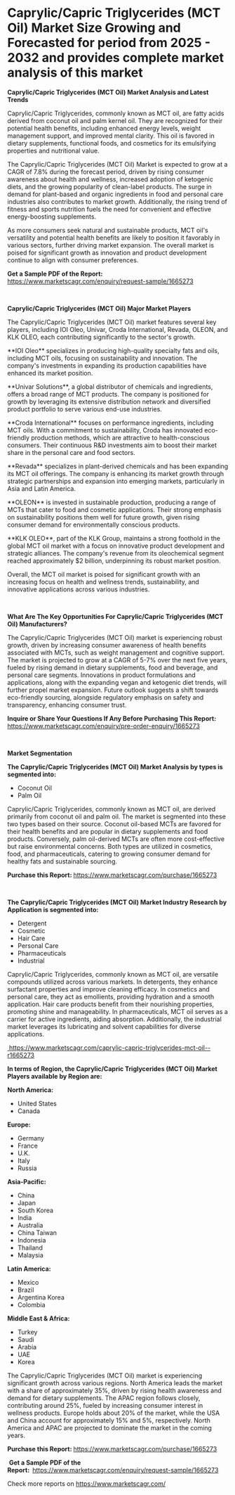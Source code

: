<p><h1>Caprylic/Capric Triglycerides (MCT Oil) Market Size Growing and Forecasted for period from 2025 - 2032 and provides complete market analysis of this market</h1></p><p><strong>Caprylic/Capric Triglycerides (MCT Oil) Market Analysis and Latest Trends</strong></p>
<p><p>Caprylic/Capric Triglycerides, commonly known as MCT oil, are fatty acids derived from coconut oil and palm kernel oil. They are recognized for their potential health benefits, including enhanced energy levels, weight management support, and improved mental clarity. This oil is favored in dietary supplements, functional foods, and cosmetics for its emulsifying properties and nutritional value.</p><p>The Caprylic/Capric Triglycerides (MCT Oil) Market is expected to grow at a CAGR of 7.8% during the forecast period, driven by rising consumer awareness about health and wellness, increased adoption of ketogenic diets, and the growing popularity of clean-label products. The surge in demand for plant-based and organic ingredients in food and personal care industries also contributes to market growth. Additionally, the rising trend of fitness and sports nutrition fuels the need for convenient and effective energy-boosting supplements. </p><p>As more consumers seek natural and sustainable products, MCT oil's versatility and potential health benefits are likely to position it favorably in various sectors, further driving market expansion. The overall market is poised for significant growth as innovation and product development continue to align with consumer preferences.</p></p>
<p><strong>Get a Sample PDF of the Report:&nbsp;</strong> <a href="https://www.marketscagr.com/enquiry/request-sample/1665273?utm_campaign=3127&utm_medium=2&utm_source=Github&utm_content=ia&utm_term=02042025&utm_id=capryliccapric-triglycerides-mct-oil">https://www.marketscagr.com/enquiry/request-sample/1665273</a></p>
<p>&nbsp;</p>
<p><strong>Caprylic/Capric Triglycerides (MCT Oil) Major Market Players</strong></p>
<p><p>The Caprylic/Capric Triglycerides (MCT Oil) market features several key players, including IOI Oleo, Univar, Croda International, Revada, OLEON, and KLK OLEO, each contributing significantly to the sector's growth.</p><p>**IOI Oleo** specializes in producing high-quality specialty fats and oils, including MCT oils, focusing on sustainability and innovation. The company's investments in expanding its production capabilities have enhanced its market position. </p><p>**Univar Solutions**, a global distributor of chemicals and ingredients, offers a broad range of MCT products. The company is positioned for growth by leveraging its extensive distribution network and diversified product portfolio to serve various end-use industries.</p><p>**Croda International** focuses on performance ingredients, including MCT oils. With a commitment to sustainability, Croda has innovated eco-friendly production methods, which are attractive to health-conscious consumers. Their continuous R&D investments aim to boost their market share in the personal care and food sectors.</p><p>**Revada** specializes in plant-derived chemicals and has been expanding its MCT oil offerings. The company is enhancing its market growth through strategic partnerships and expansion into emerging markets, particularly in Asia and Latin America.</p><p>**OLEON** is invested in sustainable production, producing a range of MCTs that cater to food and cosmetic applications. Their strong emphasis on sustainability positions them well for future growth, given rising consumer demand for environmentally conscious products.</p><p>**KLK OLEO**, part of the KLK Group, maintains a strong foothold in the global MCT oil market with a focus on innovative product development and strategic alliances. The company's revenue from its oleochemical segment reached approximately $2 billion, underpinning its robust market position.</p><p>Overall, the MCT oil market is poised for significant growth with an increasing focus on health and wellness trends, sustainability, and innovative applications across various industries.</p></p>
<p>&nbsp;</p>
<p><strong>What Are The Key Opportunities For Caprylic/Capric Triglycerides (MCT Oil) Manufacturers?</strong></p>
<p><p>The Caprylic/Capric Triglycerides (MCT Oil) market is experiencing robust growth, driven by increasing consumer awareness of health benefits associated with MCTs, such as weight management and cognitive support. The market is projected to grow at a CAGR of 5-7% over the next five years, fueled by rising demand in dietary supplements, food and beverage, and personal care segments. Innovations in product formulations and applications, along with the expanding vegan and ketogenic diet trends, will further propel market expansion. Future outlook suggests a shift towards eco-friendly sourcing, alongside regulatory emphasis on safety and transparency, enhancing consumer trust.</p></p>
<p><strong>Inquire or Share Your Questions If Any Before Purchasing This Report:</strong> <a href="https://www.marketscagr.com/enquiry/pre-order-enquiry/1665273?utm_campaign=3127&utm_medium=2&utm_source=Github&utm_content=ia&utm_term=02042025&utm_id=capryliccapric-triglycerides-mct-oil">https://www.marketscagr.com/enquiry/pre-order-enquiry/1665273</a></p>
<p>&nbsp;</p>
<p><strong>Market Segmentation</strong></p>
<p><strong>The Caprylic/Capric Triglycerides (MCT Oil) Market Analysis by types is segmented into:</strong></p>
<p><ul><li>Coconut Oil</li><li>Palm Oil</li></ul></p>
<p><p>Caprylic/Capric Triglycerides, commonly known as MCT oil, are derived primarily from coconut oil and palm oil. The market is segmented into these two types based on their source. Coconut oil-based MCTs are favored for their health benefits and are popular in dietary supplements and food products. Conversely, palm oil-derived MCTs are often more cost-effective but raise environmental concerns. Both types are utilized in cosmetics, food, and pharmaceuticals, catering to growing consumer demand for healthy fats and sustainable sourcing.</p></p>
<p><strong>Purchase this Report:&nbsp;</strong><a href="https://www.marketscagr.com/purchase/1665273?utm_campaign=3127&utm_medium=2&utm_source=Github&utm_content=ia&utm_term=02042025&utm_id=capryliccapric-triglycerides-mct-oil">https://www.marketscagr.com/purchase/1665273</a></p>
<p>&nbsp;</p>
<p><strong>The Caprylic/Capric Triglycerides (MCT Oil) Market Industry Research by Application is segmented into:</strong></p>
<p><ul><li>Detergent</li><li>Cosmetic</li><li>Hair Care</li><li>Personal Care</li><li>Pharmaceuticals</li><li>Industrial</li></ul></p>
<p><p>Caprylic/Capric Triglycerides, commonly known as MCT oil, are versatile compounds utilized across various markets. In detergents, they enhance surfactant properties and improve cleaning efficacy. In cosmetics and personal care, they act as emollients, providing hydration and a smooth application. Hair care products benefit from their nourishing properties, promoting shine and manageability. In pharmaceuticals, MCT oil serves as a carrier for active ingredients, aiding absorption. Additionally, the industrial market leverages its lubricating and solvent capabilities for diverse applications.</p></p>
<p><a href="https://www.marketscagr.com/caprylic-capric-triglycerides-mct-oil--r1665273?utm_campaign=3127&utm_medium=2&utm_source=Github&utm_content=ia&utm_term=02042025&utm_id=capryliccapric-triglycerides-mct-oil">&nbsp;https://www.marketscagr.com/caprylic-capric-triglycerides-mct-oil--r1665273</a></p>
<p><strong>In terms of Region, the Caprylic/Capric Triglycerides (MCT Oil) Market Players available by Region are:</strong></p>
<p>
    <p> <strong> North America: </strong>
        <ul>
            <li>United States</li>
            <li>Canada</li>
        </ul>
        </p> 
    <p> <strong> Europe: </strong>
        <ul>
            <li>Germany</li>
            <li>France</li>
            <li>U.K.</li>
            <li>Italy</li>
            <li>Russia</li>
        </ul>
        </p> 
    <p> <strong> Asia-Pacific: </strong>
        <ul>
            <li>China</li>
            <li>Japan</li>
            <li>South Korea</li>
            <li>India</li>
            <li>Australia</li>
            <li>China Taiwan</li>
            <li>Indonesia</li>
            <li>Thailand</li>
            <li>Malaysia</li>
        </ul>
        </p> 
    <p> <strong> Latin America: </strong>
        <ul>
            <li>Mexico</li>
            <li>Brazil</li>
            <li>Argentina Korea</li>
            <li>Colombia</li>
        </ul>
        </p> 
    <p> <strong> Middle East & Africa: </strong>
        <ul>
            <li>Turkey</li>
            <li>Saudi</li>
            <li>Arabia</li>
            <li>UAE</li>
            <li>Korea</li>
        </ul>
    </p>
    </p>
<p><p>The Caprylic/Capric Triglycerides (MCT Oil) market is experiencing significant growth across various regions. North America leads the market with a share of approximately 35%, driven by rising health awareness and demand for dietary supplements. The APAC region follows closely, contributing around 25%, fueled by increasing consumer interest in wellness products. Europe holds about 20% of the market, while the USA and China account for approximately 15% and 5%, respectively. North America and APAC are projected to dominate the market in the coming years.</p></p>
<p><strong>Purchase this Report: </strong><a href="https://www.marketscagr.com/purchase/1665273?utm_campaign=3127&utm_medium=2&utm_source=Github&utm_content=ia&utm_term=02042025&utm_id=capryliccapric-triglycerides-mct-oil">https://www.marketscagr.com/purchase/1665273</a></p>
<p>&nbsp;<strong>Get a Sample PDF of the Report:&nbsp;&nbsp;</strong><a href="https://www.marketscagr.com/enquiry/request-sample/1665273?utm_campaign=3127&utm_medium=2&utm_source=Github&utm_content=ia&utm_term=02042025&utm_id=capryliccapric-triglycerides-mct-oil">https://www.marketscagr.com/enquiry/request-sample/1665273</a></p>
<p><strong></strong></p>
<p>Check more reports on <a href="https://www.marketscagr.com/?utm_campaign=3127&utm_medium=2&utm_source=Github&utm_content=ia&utm_term=02042025&utm_id=capryliccapric-triglycerides-mct-oil">https://www.marketscagr.com/</a></p>